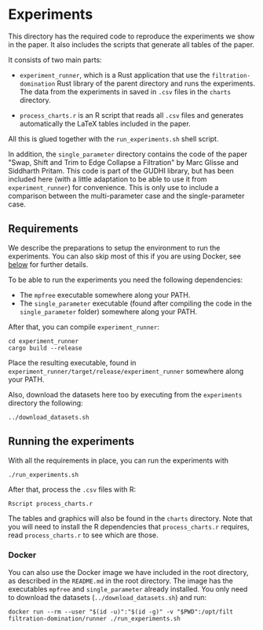 # Experiments

This directory has the required code to reproduce the experiments we show in the
paper. It also includes the scripts that generate all tables of the paper.

It consists of two main parts:
- `experiment_runner`, which is a Rust application that use the
  `filtration-domination` Rust library of the parent directory and runs the
  experiments. The data from the experiments in saved in `.csv` files in the
  `charts` directory.

- `process_charts.r` is an R script that reads all `.csv` files and generates
  automatically the LaTeX tables included in the paper.

All this is glued together with the `run_experiments.sh` shell script.
  
In addition, the `single_parameter` directory contains the code of the paper
"Swap, Shift and Trim to Edge Collapse a Filtration" by Marc Glisse and
Siddharth Pritam. This code is part of the GUDHI library, but has been included
here (with a little adaptation to be able to use it from `experiment_runner`) for
convenience. This is only use to include a comparison between the multi-parameter case and the single-parameter case.

## Requirements

We describe the preparations to setup the environment to run the experiments.
You can also skip most of this if you are using Docker, see [below](#Docker) for
further details.

To be able to run the experiments you need the following dependencies:
- The `mpfree` executable somewhere along your PATH.
- The `single_parameter` executable (found after compiling the code in the `single_parameter` folder) somewhere along your PATH.

After that, you can compile `experiment_runner`:

``` shell
cd experiment_runner
cargo build --release
```

Place the resulting executable, found in
`experiment_runner/target/release/experiment_runner` somewhere along your PATH.

Also, download the datasets here too by executing from the `experiments` directory the following:

``` shell
../download_datasets.sh
```

## Running the experiments

With all the requirements in place, you can run the experiments with

``` shell
./run_experiments.sh
```

After that, process the `.csv` files with R:

``` shell
Rscript process_charts.r
```

The tables and graphics will also be found in the `charts` directory.  Note that
you will need to install the R dependencies that `process_charts.r` requires,
read `process_charts.r` to see which are those.

### Docker

You can also use the Docker image we have included in the root directory, as
described in the `README.md` in the root directory. The image has the
executables `mpfree` and `single_parameter` already installed. You only need to
download the datasets (`../download_datasets.sh`) and run:

``` shell
docker run --rm --user "$(id -u)":"$(id -g)" -v "$PWD":/opt/filt filtration-domination/runner ./run_experiments.sh
```
